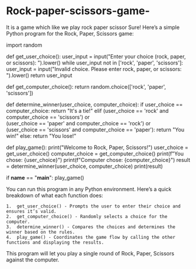 # Rock-paper-scissors-game-
It is a game which like we play rock paper scissor 
Sure! Here’s a simple Python program for the Rock, Paper, Scissors game:

import random

def get_user_choice():
    user_input = input("Enter your choice (rock, paper, or scissors): ").lower()
    while user_input not in ['rock', 'paper', 'scissors']:
        user_input = input("Invalid choice. Please enter rock, paper, or scissors: ").lower()
    return user_input

def get_computer_choice():
    return random.choice(['rock', 'paper', 'scissors'])

def determine_winner(user_choice, computer_choice):
    if user_choice == computer_choice:
        return "It's a tie!"
    elif (user_choice == 'rock' and computer_choice == 'scissors') or \
         (user_choice == 'paper' and computer_choice == 'rock') or \
         (user_choice == 'scissors' and computer_choice == 'paper'):
        return "You win!"
    else:
        return "You lose!"

def play_game():
    print("Welcome to Rock, Paper, Scissors!")
    user_choice = get_user_choice()
    computer_choice = get_computer_choice()
    print(f"You chose: {user_choice}")
    print(f"Computer chose: {computer_choice}")
    result = determine_winner(user_choice, computer_choice)
    print(result)

if __name__ == "__main__":
    play_game()

You can run this program in any Python environment. Here’s a quick breakdown of what each function does:

	1.	get_user_choice() - Prompts the user to enter their choice and ensures it’s valid.
	2.	get_computer_choice() - Randomly selects a choice for the computer.
	3.	determine_winner() - Compares the choices and determines the winner based on the rules.
	4.	play_game() - Coordinates the game flow by calling the other functions and displaying the results.

This program will let you play a single round of Rock, Paper, Scissors against the computer.
